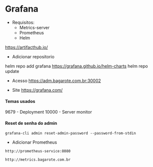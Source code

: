 # Grafana

- Requisitos:
    - Metrics-server
    - Prometheus
    - Helm

https://artifacthub.io/

- Adicionar repositorio

helm repo add grafana https://grafana.github.io/helm-charts
helm repo update

- Acesso
https://adm.bagarote.com.br:30002

- Site
https://grafana.com/

#### Temas usados

9679  - Deployment
10000 - Server monitor

#### Reset de senha do admin
```
grafana-cli admin reset-admin-password --password-from-stdin
```

- Adicionar Prometheus
```
http://prometheus-service:8080

http://metrics.bagarote.com.br
```
